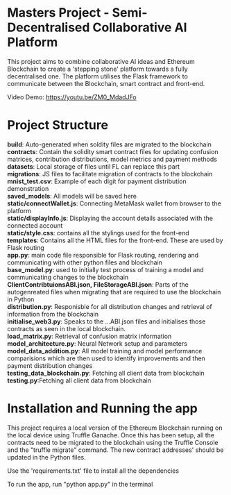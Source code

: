 # Masters Project - Semi-Decentralised Collaborative AI Platform

This project aims to combine collaborative AI ideas and Ethereum Blockchain to create a 'stepping stone' platform towards a fully decentralised one. The platform utilises the Flask framework to communicate between the Blockchain, smart contract and front-end.

Video Demo: https://youtu.be/ZM0_MdadJFo

# Project Structure
**build**: Auto-generated when soldity files are migrated to the blockchain <br />
**contracts**: Contain the solidity smart contract files for updating confusion matrices, contribution distributions, model metrics and payment methods <br />
**datasets**: Local storage of files until FL can replace this part <br />
**migrations**: JS files to facilitate migration of contracts to the blockchain <br />
**mnist_test.csv**: Example of each digit for payment distribution demonstration <br />
**saved_models**: All models will be saved here <br />
**static/connectWallet.js**: Connecting MetaMask wallet from browser to the platform <br />
**static/displayInfo.js**: Displaying the account details associated with the connected account <br />
**static/style.css**: contains all the stylings used for the front-end <br />
**templates**: Contains all the HTML files for the front-end. These are used by Flask routing <br />
**app.py**: main code file responsible for Flask routing, rendering and communicating with other python files and blockchain <br />
**base_model.py**: used to initially test process of training a model and communicating changes to the blockchain <br />
**ClientContribtuionsABI.json, FileStorageABI.json**: Parts of the autogenreated files when migrating that are required to use the blockchain in Python <br />
**distribution.py**: Responisble for all distribution changes and retrieval of information from the blockchain <br />
**initialise_web3.py**: Speaks to the ...ABI.json files and initialises those contracts as seen in the local blockchain. <br />
**load_matrix.py**:  Retrieval of confusion matrix information <br />
**model_architecture.py**: Neural Network setup and parameters <br />
**model_data_addition.py**: All model training and model performance comparisions which are then used to identify improvements and then payment distribution changes <br />
**testing_data_blockchain.py**: Fetching all client data from blockchain <br />
**testing.py**:Fetching all client data from blockchain <br />


# Installation and Running the app
This project requires a local version of the Ethereum Blockchain running on the local device using Truffle Ganache. Once this has been setup, all the contracts need to be migrated to the blockchain using the Truffle Console and the "truffle migrate" command. The new contract addresses' should be updated in the Python files. <br />

Use the 'requirements.txt' file to install all the dependencies <br />

To run the app, run "python app.py" in the terminal <br />
